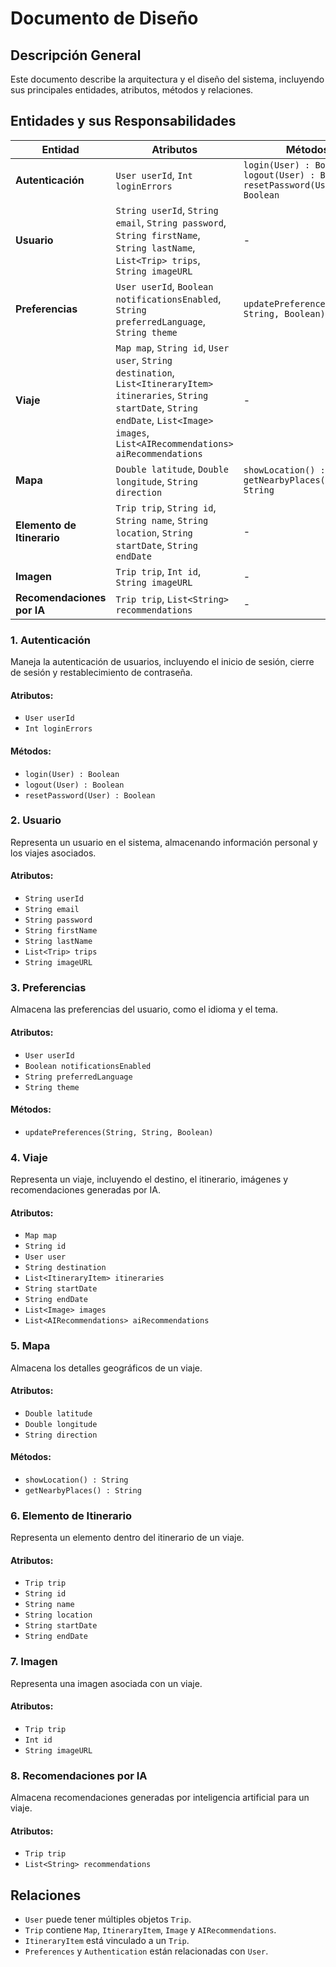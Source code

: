 # Documento de Diseño

## Descripción General

Este documento describe la arquitectura y el diseño del sistema, incluyendo sus principales entidades, atributos, métodos y relaciones.

## Entidades y sus Responsabilidades

| Entidad                    | Atributos                                                                                                                                         | Métodos                                                      |
|----------------------------|---------------------------------------------------------------------------------------------------------------------------------------------------|--------------------------------------------------------------|
| **Autenticación**          | `User userId`, `Int loginErrors`                                                                                                                  | `login(User) : Boolean`<br>`logout(User) : Boolean`<br>`resetPassword(User) : Boolean` |
| **Usuario**                | `String userId`, `String email`, `String password`, `String firstName`, `String lastName`, `List<Trip> trips`, `String imageURL`                   | -                                                            |
| **Preferencias**           | `User userId`, `Boolean notificationsEnabled`, `String preferredLanguage`, `String theme`                                                         | `updatePreferences(String, String, Boolean)`                 |
| **Viaje**                  | `Map map`, `String id`, `User user`, `String destination`, `List<ItineraryItem> itineraries`, `String startDate`, `String endDate`, `List<Image> images`, `List<AIRecommendations> aiRecommendations` | - |
| **Mapa**                   | `Double latitude`, `Double longitude`, `String direction`                                                                                          | `showLocation() : String`<br>`getNearbyPlaces() : String`    |
| **Elemento de Itinerario** | `Trip trip`, `String id`, `String name`, `String location`, `String startDate`, `String endDate`                                                   | -                                                            |
| **Imagen**                 | `Trip trip`, `Int id`, `String imageURL`                                                                                                          | -                                                            |
| **Recomendaciones por IA** | `Trip trip`, `List<String> recommendations`                                                                                                      | -                                                            |


### 1. Autenticación

Maneja la autenticación de usuarios, incluyendo el inicio de sesión, cierre de sesión y restablecimiento de contraseña.

#### Atributos:

- `User userId`
- `Int loginErrors`

#### Métodos:

- `login(User) : Boolean`
- `logout(User) : Boolean`
- `resetPassword(User) : Boolean`

### 2. Usuario

Representa un usuario en el sistema, almacenando información personal y los viajes asociados.

#### Atributos:

- `String userId`
- `String email`
- `String password`
- `String firstName`
- `String lastName`
- `List<Trip> trips`
- `String imageURL`

### 3. Preferencias

Almacena las preferencias del usuario, como el idioma y el tema.

#### Atributos:

- `User userId`
- `Boolean notificationsEnabled`
- `String preferredLanguage`
- `String theme`

#### Métodos:

- `updatePreferences(String, String, Boolean)`

### 4. Viaje

Representa un viaje, incluyendo el destino, el itinerario, imágenes y recomendaciones generadas por IA.

#### Atributos:

- `Map map`
- `String id`
- `User user`
- `String destination`
- `List<ItineraryItem> itineraries`
- `String startDate`
- `String endDate`
- `List<Image> images`
- `List<AIRecommendations> aiRecommendations`

### 5. Mapa

Almacena los detalles geográficos de un viaje.

#### Atributos:

- `Double latitude`
- `Double longitude`
- `String direction`

#### Métodos:

- `showLocation() : String`
- `getNearbyPlaces() : String`

### 6. Elemento de Itinerario

Representa un elemento dentro del itinerario de un viaje.

#### Atributos:

- `Trip trip`
- `String id`
- `String name`
- `String location`
- `String startDate`
- `String endDate`

### 7. Imagen

Representa una imagen asociada con un viaje.

#### Atributos:

- `Trip trip`
- `Int id`
- `String imageURL`

### 8. Recomendaciones por IA

Almacena recomendaciones generadas por inteligencia artificial para un viaje.

#### Atributos:

- `Trip trip`
- `List<String> recommendations`

## Relaciones

- `User` puede tener múltiples objetos `Trip`.
- `Trip` contiene `Map`, `ItineraryItem`, `Image` y `AIRecommendations`.
- `ItineraryItem` está vinculado a un `Trip`.
- `Preferences` y `Authentication` están relacionadas con `User`.